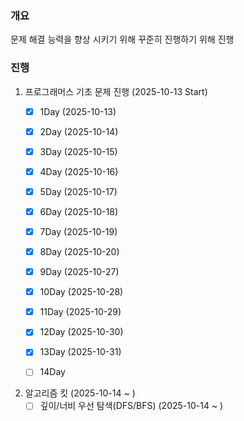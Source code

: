 ### 개요
문제 해결 능력을 향상 시키기 위해 꾸준히 진행하기 위해 진행

### 진행
1. 프로그래머스 기초 문제 진행 (2025-10-13 Start)
   - [x] 1Day (2025-10-13)
   - [x] 2Day (2025-10-14)
   - [x] 3Day (2025-10-15)
   - [x] 4Day (2025-10-16)
   - [x] 5Day (2025-10-17)
   - [x] 6Day (2025-10-18)
   - [x] 7Day (2025-10-19)
   - [x] 8Day (2025-10-20)
   - [x] 9Day (2025-10-27)
   - [x] 10Day (2025-10-28)
   - [x] 11Day (2025-10-29)
   - [x] 12Day (2025-10-30)
   - [x] 13Day (2025-10-31)
   - [ ] 14Day


2. 알고리즘 킷 (2025-10-14 ~ )
   - [ ] 깊이/너비 우선 탐색(DFS/BFS) (2025-10-14 ~ )